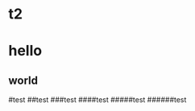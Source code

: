 # t2
hello
================================
world
-------------------------------
#test
##test
###test
####test
#####test
######test
